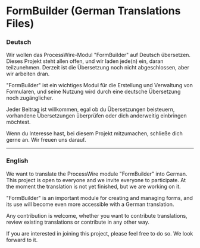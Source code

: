 # FormBuilder (German Translations Files)

### Deutsch
Wir wollen das ProcessWire-Modul "FormBuilder" auf Deutsch übersetzen. 
Dieses Projekt steht allen offen, und wir laden jede(n) ein, daran teilzunehmen. 
Derzeit ist die Übersetzung noch nicht abgeschlossen, aber wir arbeiten dran.

"FormBuilder" ist ein wichtiges Modul für die Erstellung und Verwaltung von Formularen, 
und seine Nutzung wird durch eine deutsche Übersetzung noch zugänglicher.

Jeder Beitrag ist willkommen, egal ob du Übersetzungen beisteuern, 
vorhandene Übersetzungen überprüfen oder dich anderweitig einbringen möchtest. 

Wenn du Interesse hast, bei diesem Projekt mitzumachen, schließe dich gerne an. 
Wir freuen uns darauf.

---

### English
We want to translate the ProcessWire module "FormBuilder" into German.
This project is open to everyone and we invite everyone to participate.
At the moment the translation is not yet finished, but we are working on it.

"FormBuilder" is an important module for creating and managing forms,
and its use will become even more accessible with a German translation.

Any contribution is welcome, whether you want to contribute translations,
review existing translations or contribute in any other way.

If you are interested in joining this project, please feel free to do so.
We look forward to it.